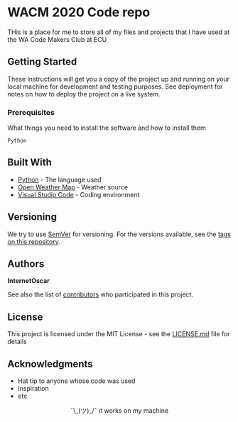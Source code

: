 # WACM 2020 Code repo

THis is a place for me to store all of my files and projects that I have used at the WA Code Makers Club at ECU

## Getting Started

These instructions will get you a copy of the project up and running on your local machine for development and testing purposes. See deployment for notes on how to deploy the project on a live system.

### Prerequisites

What things you need to install the software and how to install them

```
Python
```

## Built With

* [Python](https://www.python.org/) - The language used
* [Open Weather Map](https://openweathermap.org/) - Weather source
* [Visual Studio Code](https://code.visualstudio.com/) - Coding environment

## Versioning

We try to use [SemVer](http://semver.org/) for versioning. For the versions available, see the [tags on this repository](https://github.com/internetoscar/wacm-twentytwenty/tags). 

## Authors

**InternetOscar**

See also the list of [contributors](https://github.com/internetoscar/wacm-twentytwenty/contributors) who participated in this project.

## License

This project is licensed under the MIT License - see the [LICENSE.md](LICENSE.md) file for details

## Acknowledgments

* Hat tip to anyone whose code was used
* Inspiration
* etc

<p align="center">
  ¯\_(ツ)_/¯ it works on my machine
</p>
